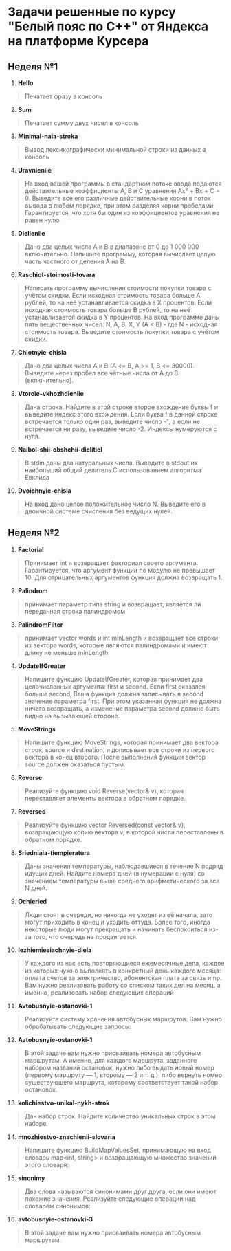 # Задачи решенные по курсу "Белый пояс по С++" от Яндекса на платформе Курсера
## Неделя №1
1. **Hello**
> Печатает фразу в консоль
2. **Sum**
>  Печатает сумму двух чисел в консоль
3. **Minimal-naia-stroka**
> Вывод лексикографически минимальной строки из данных в консоль
4. **Uravnieniie**
> На вход вашей программы в стандартном потоке ввода подаются действительные коэффициенты A, B и C уравнения Ax² + Bx + C = 0. Выведите все его различные действительные корни в поток вывода в любом порядке, при этом разделяя корни пробелами. Гарантируется, что хотя бы один из коэффициентов уравнения не равен нулю.
5. **Dielieniie**
> Дано два целых числа A и B в диапазоне от 0 до 1 000 000 включительно. Напишите программу, которая вычисляет целую часть частного от деления A на B.
6. **Raschiot-stoimosti-tovara**
> Написать программу вычисления стоимости покупки товара с учётом скидки. Если исходная стоимость товара больше A рублей, то на неё устанавливается скидка в X процентов. Если исходная стоимость товара больше B рублей, то на неё устанавливается скидка в Y процентов.
На вход программе даны пять вещественных чисел: N, A, B, X, Y (A < B) - где N - исходная стоимость товара. Выведите стоимость покупки товара с учётом скидки.
7. **Chiotnyie-chisla**
> Дано два целых числа A и B (A <= B, A >= 1, B <= 30000). Выведите через пробел все чётные числа от A до B (включительно).
8. **Vtoroie-vkhozhdieniie**
> Дана строка. Найдите в этой строке второе вхождение буквы f и выведите индекс этого вхождения. Если буква f в данной строке встречается только один раз, выведите число -1, а если не встречается ни разу, выведите число -2. Индексы нумеруются с нуля.
9. **Naibol-shii-obshchii-dielitiel**
> В stdin даны два натуральных числа. Выведите в stdout их наибольший общий делитель.С использованием алгоритма Евклида
10. **Dvoichnyie-chisla**
> На вход дано целое положительное число N. Выведите его в двоичной системе счисления без ведущих нулей.

## Неделя №2
1. **Factorial**
> Принимает int и возвращает факториал своего аргумента. Гарантируется, что аргумент функции по модулю не превышает 10. Для отрицательных аргументов функция должна возвращать 1.
2. **Palindrom**
> принимает параметр типа string и возвращает, является ли переданная строка палиндромом
3. **PalindromFilter**
> принимает vector<string> words и int minLength и возвращает все строки из вектора words, которые являются палиндромами и имеют длину не меньше minLength
4. **UpdateIfGreater**
> Напишите функцию UpdateIfGreater, которая принимает два целочисленных аргумента: first и second. Если first оказался больше second, Ваша функция должна записывать в second значение параметра first. При этом указанная функция не должна ничего возвращать, а изменение параметра second должно быть видно на вызывающей стороне.
5. **MoveStrings**
> Напишите функцию MoveStrings, которая принимает два вектора строк, source и destination, и дописывает все строки из первого вектора в конец второго. После выполнения функции вектор source должен оказаться пустым.
6. **Reverse**
> Реализуйте функцию void Reverse(vector<int>& v), которая переставляет элементы вектора в обратном порядке.
7. **Reversed**
> Реализуйте функцию vector<int> Reversed(const vector<int>& v), возвращающую копию вектора v, в которой числа переставлены в обратном порядке.
8. **Sriedniaia-tiempieratura**
> Даны значения температуры, наблюдавшиеся в течение N подряд идущих дней. Найдите номера дней (в нумерации с нуля) со значением температуры выше среднего арифметического за все N дней.
9. **Ochieried**
> Люди стоят в очереди, но никогда не уходят из её начала, зато могут приходить в конец и уходить оттуда. Более того, иногда некоторые люди могут прекращать и начинать беспокоиться из-за того, что очередь не продвигается.
10. **Iezhiemiesiachnyie-diela**
> У каждого из нас есть повторяющиеся ежемесячные дела, каждое из которых нужно выполнять в конкретный день каждого месяца: оплата счетов за электричество, абонентская плата за связь и пр. Вам нужно реализовать работу со списком таких дел на месяц, а именно, реализовать набор следующих операций
11. **Avtobusnyie-ostanovki-1**
> Реализуйте систему хранения автобусных маршрутов. Вам нужно обрабатывать следующие запросы:
12. **Avtobusnyie-ostanovki-1**
> В этой задаче вам нужно присваивать номера автобусным маршрутам. А именно, для каждого маршрута, заданного набором названий остановок, нужно либо выдать новый номер (первому маршруту — 1, второму — 2 и т. д.), либо вернуть номер существующего маршрута, которому соответствует такой набор остановок.
13. **kolichiestvo-unikal-nykh-strok**
> Дан набор строк. Найдите количество уникальных строк в этом наборе.
14. **mnozhiestvo-znachienii-slovaria**
> Напишите функцию BuildMapValuesSet, принимающую на вход словарь map<int, string> и возвращающую множество значений этого словаря:
15. **sinonimy**
> Два слова называются синонимами друг друга, если они имеют похожие значения. Реализуйте следующие операции над словарём синонимов:
16. **avtobusnyie-ostanovki-3**
> В этой задаче вам нужно присваивать номера автобусным маршрутам.
